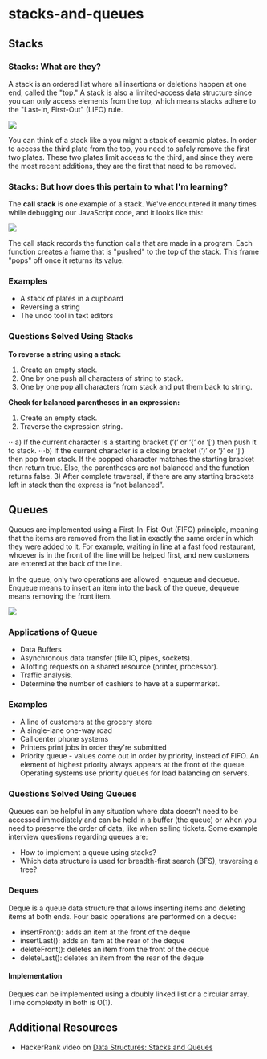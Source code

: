 # stacks-and-queues

## Stacks

### Stacks: What are they?

A stack is an ordered list where all insertions or deletions happen at one end, called the "top." A stack is also a limited-access data structure since you can only access elements from the top, which means stacks adhere to the "Last-In, First-Out" (LIFO) rule.

![](https://memegene.net/sites/default/files/wallpaper/plates-clipart/188031/plates-clipart-stacked-plate-188031-9504896.jpg)

You can think of a stack like a you might a stack of ceramic plates. In order to access the third plate from the top, you need to safely remove the first two plates. These two plates limit access to the third, and since they were the most recent additions, they are the first that need to be removed.

### Stacks: But how does this pertain to what I'm learning?

The **call stack** is one example of a stack. We've encountered it many times while debugging our JavaScript code, and it looks like this:

![](https://cdn-images-1.medium.com/max/1600/1*LIuELJ2RTtwWExRWGdu_Hw.png)

The call stack records the function calls that are made in a program. Each function creates a frame that is "pushed" to the top of the stack. This frame "pops" off once it returns its value.

### Examples
- A stack of plates in a cupboard
- Reversing a string
- The undo tool in text editors

### Questions Solved Using Stacks
**To reverse a string using a stack:**

1) Create an empty stack.
2) One by one push all characters of string to stack.
3) One by one pop all characters from stack and put 
   them back to string.

**Check for balanced parentheses in an expression:**

1) Create an empty stack.
2) Traverse the expression string.

⋅⋅⋅a) If the current character is a starting bracket (‘(‘ or ‘{‘ or ‘[‘) then push it to stack.
⋅⋅⋅b) If the current character is a closing bracket (‘)’ or ‘}’ or ‘]’) then pop from stack. If the popped character matches the starting bracket then return true. Else, the parentheses are not balanced and the function returns false.
3) After complete traversal, if there are any starting brackets left in stack then the express is “not balanced”.


## Queues

Queues are implemented using a First-In-Fist-Out (FIFO) principle, meaning that the items are removed from the list in exactly the same order in which they were added to it. For example, waiting in line at a fast food restaurant, whoever is in the front of the line will be helped first, and new customers are entered at the back of the line.

In the queue, only two operations are allowed, enqueue and dequeue. Enqueue means to insert an item into the back of the queue, dequeue means removing the front item.

![](https://techdifferences.com/wp-content/uploads/2017/07/queue.jpg)

### Applications of Queue

- Data Buffers
- Asynchronous data transfer (file IO, pipes, sockets).
- Allotting requests on a shared resource (printer, processor).
- Traffic analysis.
- Determine the number of cashiers to have at a supermarket.



### Examples

- A line of customers at the grocery store
- A single-lane one-way road
- Call center phone systems
- Printers print jobs in order they're submitted
- Priority queue - values come out in order by priority, instead of FIFO. An element of highest priority always appears at the front of the queue. Operating systems use priority queues for load balancing on servers.

### Questions Solved Using Queues

Queues can be helpful in any situation where data doesn't need to be accessed immediately and can be held in a buffer (the queue) or when you need to preserve the order of data, like when selling tickets. Some example interview questions regarding queues are:

- How to implement a queue using stacks?
- Which data structure is used for breadth-first search (BFS), traversing a tree?

### Deques

Deque is a queue data structure that allows inserting items and deleting items at both ends. Four basic operations are performed on a deque:

- insertFront(): adds an item at the front of the deque
- insertLast(): adds an item at the rear of the deque
- deleteFront(): deletes an item from the front of the deque
- deleteLast(): deletes an item from the rear of the deque

#### Implementation

Deques can be implemented using a doubly linked list or a circular array. Time complexity in both is O(1).

## Additional Resources

- HackerRank video on [Data Structures: Stacks and Queues](https://www.youtube.com/watch?v=wjI1WNcIntg)
